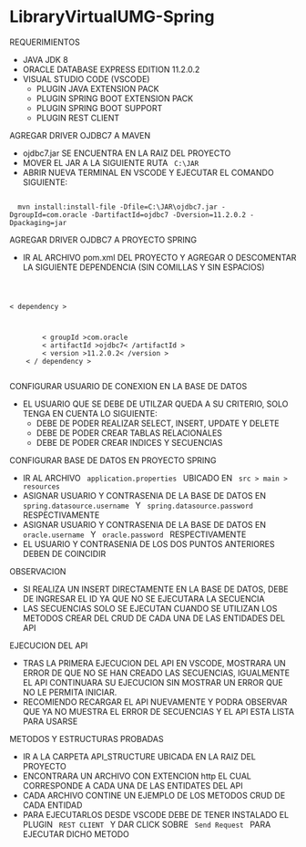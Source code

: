 # LibraryVirtualUMG-Spring

REQUERIMIENTOS
- JAVA JDK 8
- ORACLE DATABASE EXPRESS EDITION 11.2.0.2
- VISUAL STUDIO CODE (VSCODE)
  - PLUGIN JAVA EXTENSION PACK
  - PLUGIN SPRING BOOT EXTENSION PACK
  - PLUGIN SPRING BOOT SUPPORT
  - PLUGIN REST CLIENT
  

AGREGAR DRIVER OJDBC7 A MAVEN
- ojdbc7.jar SE ENCUENTRA EN LA RAIZ DEL PROYECTO 
- MOVER EL JAR A LA SIGUIENTE RUTA <code> C:\JAR </code>
- ABRIR NUEVA TERMINAL EN VSCODE Y EJECUTAR EL COMANDO SIGUIENTE:

<code>
  mvn install:install-file -Dfile=C:\JAR\ojdbc7.jar -DgroupId=com.oracle -DartifactId=ojdbc7 -Dversion=11.2.0.2 -Dpackaging=jar
</code>


AGREGAR DRIVER OJDBC7 A PROYECTO SPRING
- IR AL ARCHIVO pom.xml DEL PROYECTO Y AGREGAR O DESCOMENTAR LA SIGUIENTE DEPENDENCIA (SIN COMILLAS Y SIN ESPACIOS)
<code>
        <p>< dependency ></p><br>
		< groupId >com.oracle</ groupId >
		< artifactId >ojdbc7< /artifactId >
		< version >11.2.0.2< /version >
	< / dependency >
 </code>
  
CONFIGURAR USUARIO DE CONEXION EN LA BASE DE DATOS
- EL USUARIO QUE SE DEBE DE UTILZAR QUEDA A SU CRITERIO, SOLO TENGA EN CUENTA LO SIGUIENTE:
  - DEBE DE PODER REALIZAR SELECT, INSERT, UPDATE Y DELETE
  - DEBE DE PODER CREAR TABLAS RELACIONALES
  - DEBE DE PODER CREAR INDICES Y SECUENCIAS

CONFIGURAR BASE DE DATOS EN PROYECTO SPRING 
- IR AL ARCHIVO <code> application.properties </code> UBICADO EN <code> src > main > resources </code>
- ASIGNAR USUARIO Y CONTRASENIA DE LA BASE DE DATOS EN <code> spring.datasource.username </code> Y <code> spring.datasource.password </code> RESPECTIVAMENTE
- ASIGNAR USUARIO Y CONTRASENIA DE LA BASE DE DATOS EN <code> oracle.username </code> Y <code> oracle.password </code> RESPECTIVAMENTE
- EL USUARIO Y CONTRASENIA DE LOS DOS PUNTOS ANTERIORES DEBEN DE COINCIDIR

OBSERVACION
- SI REALIZA UN INSERT DIRECTAMENTE EN LA BASE DE DATOS, DEBE DE INGRESAR EL ID YA QUE NO SE EJECUTARA LA SECUENCIA
- LAS SECUENCIAS SOLO SE EJECUTAN CUANDO SE UTILIZAN LOS METODOS CREAR DEL CRUD DE CADA UNA DE LAS ENTIDADES DEL API

EJECUCION DEL API
- TRAS LA PRIMERA EJECUCION DEL API EN VSCODE, MOSTRARA UN ERROR DE QUE NO SE HAN CREADO LAS SECUENCIAS, IGUALMENTE EL API CONTINUARA SU EJECUCION SIN MOSTRAR UN ERROR QUE NO LE PERMITA INICIAR.
- RECOMIENDO RECARGAR EL API NUEVAMENTE Y PODRA OBSERVAR QUE YA NO MUESTRA EL ERROR DE SECUENCIAS Y EL API ESTA LISTA PARA USARSE

METODOS Y ESTRUCTURAS PROBADAS
- IR A LA CARPETA API_STRUCTURE UBICADA EN LA RAIZ DEL PROYECTO
- ENCONTRARA UN ARCHIVO CON EXTENCION http EL CUAL CORRESPONDE A CADA UNA DE LAS ENTIDATES DEL API
- CADA ARCHIVO CONTINE UN EJEMPLO DE LOS METODOS CRUD DE CADA ENTIDAD
- PARA EJECUTARLOS DESDE VSCODE DEBE DE TENER INSTALADO EL PLUGIN <code> REST CLIENT </code> Y DAR CLICK SOBRE <code> Send Request </code> PARA EJECUTAR DICHO METODO
